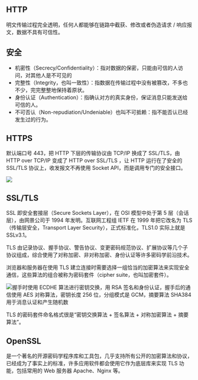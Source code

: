 ## HTTP

明文传输过程完全透明，任何人都能够在链路中截获、修改或者伪造请求 / 响应报文，数据不具有可信性。

## 安全

- 机密性（Secrecy/Confidentiality）：指对数据的保密，只能由可信的人访问，对其他人是不可见的
- 完整性（Integrity，也叫一致性）：指数据在传输过程中没有被篡改，不多也不少，完完整整地保持着原状。
- 身份认证（Authentication）：指确认对方的真实身份，保证消息只能发送给可信的人。
- 不可否认（Non-repudiation/Undeniable）也叫不可抵赖：指不能否认已经发生过的行为。

## HTTPS

默认端口号 443，把 HTTP 下层的传输协议由 TCP/IP 换成了 SSL/TLS，由 HTTP over TCP/IP 变成了 HTTP over SSL/TLS ，让 HTTP 运行在了安全的 SSL/TLS 协议上，收发报文不再使用 Socket API，而是调用专门的安全接口。

![](https://blog-1252173264.cos.ap-shanghai.myqcloud.com/1653731222806-50126583-8fb4-4b44-aa9f-c3fc75cf3397.png)

## SSL/TLS

SSL 即安全套接层（Secure Sockets Layer），在 OSI 模型中处于第 5 层（会话层），由网景公司于 1994 年发明。互联网工程组 IETF 在 1999 年把它改名为 TLS（传输层安全，Transport Layer Security），正式标准化，TLS1.0 实际上就是 SSLv3.1。

TLS 由记录协议、握手协议、警告协议、变更密码规范协议、扩展协议等几个子协议组成，综合使用了对称加密、非对称加密、身份认证等许多密码学前沿技术。

浏览器和服务器在使用 TLS 建立连接时需要选择一组恰当的加密算法来实现安全通信，这些算法的组合被称为密码套件（cipher suite，也叫加密套件）。

![握手时使用 ECDHE 算法进行密钥交换，用 RSA 签名和身份认证，握手后的通信使用 AES 对称算法，密钥长度 256 位，分组模式是 GCM，摘要算法 SHA384 用于消息认证和产生随机数](https://blog-1252173264.cos.ap-shanghai.myqcloud.com/1653731562816-fff121d9-057c-464c-8fad-f3e19615cbd2.png)

TLS 的密码套件命名格式很是“密钥交换算法 + 签名算法 + 对称加密算法 + 摘要算法”。

## OpenSSL

是一个著名的开源密码学程序库和工具包，几乎支持所有公开的加密算法和协议，已经成为了事实上的标准，许多应用软件都会使用它作为底层库来实现 TLS 功能，包括常用的 Web 服务器 Apache、Nginx 等。
